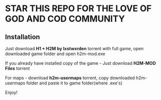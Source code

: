 # STAR THIS REPO FOR THE LOVE OF GOD AND COD COMMUNITY

## Installation
Just download **H1 + H2M by lxstwxrden** torrent with full game, open downloaded game folder and open h2m-mod.exe

If you already have installed copy of the game - Just download **H2M-MOD Files** torrent

For maps - download **h2m-usermaps** torrent, copy downloaded h2m-usermaps folder and paste it to game folder(where .exe's)

Enjoy!
